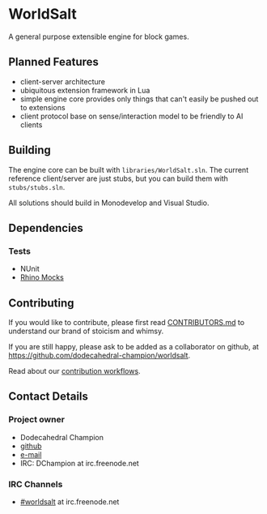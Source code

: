 # WorldSalt
A general purpose extensible engine for block games.

## Planned Features
* client-server architecture
* ubiquitous extension framework in Lua
* simple engine core provides only things that can't easily be pushed out to extensions
* client protocol base on sense/interaction model to be friendly to AI clients

## Building
The engine core can be built with `libraries/WorldSalt.sln`.
The current reference client/server are just stubs, but you can build them with `stubs/stubs.sln`.

All solutions should build in Monodevelop and Visual Studio.

## Dependencies
### Tests
* NUnit
* [Rhino Mocks](http://hibernatingrhinos.com/oss/rhino-mocks)

## Contributing
If you would like to contribute, please first read [CONTRIBUTORS.md](CONTRIBUTORS.md) to understand our brand of stoicism and whimsy.

If you are still happy, please ask to be added as a collaborator on github, at <https://github.com/dodecahedral-champion/worldsalt>.

Read about our [contribution workflows](planning/workflow/index.md).

## Contact Details

### Project owner
* Dodecahedral Champion
* [github](https://github.com/dodecahedral-champion/)
* [e-mail](mailto:dodecahedral_champion@yahoo.co.uk)
* IRC: DChampion at irc.freenode.net

### IRC Channels
* [#worldsalt](irc://irc.freenode.net/#worldsalt) at irc.freenode.net

